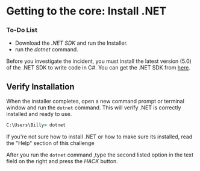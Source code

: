 # Getting to the core: Install .NET 

<div class="aside">
<h3>To-Do List</h3>
<ul>
  <li>Download the <em>.NET SDK</em> and run the Installer.</li>
  <li> run the <em>dotnet</em> command.</li>
</ul>
</div>

Before you investigate the incident, you must install the latest version (5.0) of the .NET SDK to write code in C#. You can get the .NET  SDK from <a href="https://dotnet.microsoft.com/download">here</a>.


## Verify Installation

When the installer completes, open a new command prompt or terminal window and run the ```dotnet``` command. This will verify .NET is correctly installed and ready to use.

```cmd
C:\Users\Billy> dotnet
```
If you're not sure how to install .NET or how to make sure its installed, read the "Help" section of this challenge

After you run the <code>dotnet</code> command ,type the second listed option in the text field on the right and press the _HACK_ button.
